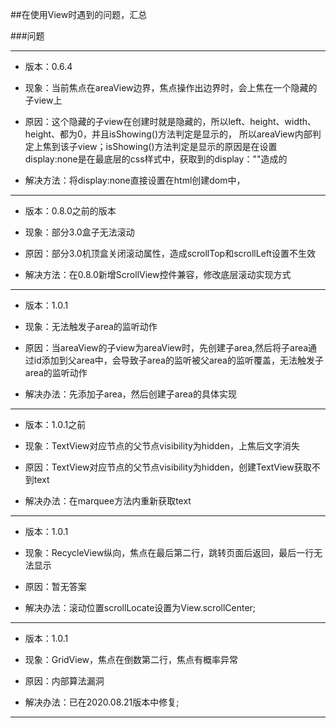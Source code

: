 ##在使用View时遇到的问题，汇总

###问题

---------------------------------

* 版本：0.6.4

* 现象：当前焦点在areaView边界，焦点操作出边界时，会上焦在一个隐藏的子view上

* 原因：这个隐藏的子view在创建时就是隐藏的，所以left、height、width、height、都为0，并且isShowing()方法判定是显示的， 所以areaView内部判定上焦到该子view；isShowing()方法判定是显示的原因是在设置display:none是在最底层的css样式中，获取到的display：""造成的

* 解决方法：将display:none直接设置在html创建dom中，<div style="display:none;"></div>

----------------------------------

* 版本：0.8.0之前的版本
  
* 现象：部分3.0盒子无法滚动
  
* 原因：部分3.0机顶盒关闭滚动属性，造成scrollTop和scrollLeft设置不生效
  
* 解决方法：在0.8.0新增ScrollView控件兼容，修改底层滚动实现方式
  
---------------------------------- 
    
* 版本：1.0.1
  
* 现象：无法触发子area的监听动作
  
* 原因：当areaView的子view为areaView时，先创建子area,然后将子area通过id添加到父area中，会导致子area的监听被父area的监听覆盖，无法触发子area的监听动作
  
* 解决办法：先添加子area，然后创建子area的具体实现
  
----------------------------------
  
* 版本：1.0.1之前
  
*  现象：TextView对应节点的父节点visibility为hidden，上焦后文字消失
  
*  原因：TextView对应节点的父节点visibility为hidden，创建TextView获取不到text
  
* 解决办法：在marquee方法内重新获取text
  
---------------------------------------------
  
* 版本：1.0.1
    
* 现象：RecycleView纵向，焦点在最后第二行，跳转页面后返回，最后一行无法显示
    
* 原因：暂无答案
    
* 解决办法：滚动位置scrollLocate设置为View.scrollCenter;
    
---------------------------------------
    
* 版本：1.0.1

* 现象：GridView，焦点在倒数第二行，焦点有概率异常

* 原因：内部算法漏洞

* 解决办法：已在2020.08.21版本中修复;

---------------------------------------
​    
